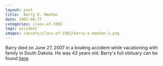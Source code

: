```yaml
---
layout: post
title:  Barry E. Meehan
date: 2007-06-27
categories: class-of-1982
tags: accident
images: /assets/class-of-1982/barry-e-meehan-1.png
---
```

Barry died on June 27, 2007 in a boating accident while vacationing with family in South Dakota. He was 43 years old.  Barry's full obituary can be found [here](http://tinyurl.com/ksleoay).
